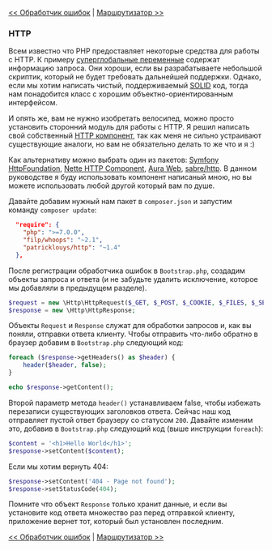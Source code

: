 [<< Обработчик ошибок](03-error-handler.md) | [Маршрутизатор >>](05-router.md)

### HTTP

Всем известно что PHP предоставляет некоторые средства для работы с HTTP. К примеру [суперглобальные переменные](http://php.net/manual/ru/language.variables.superglobals.php) содержат информацию запроса. Они хороши, если вы разрабатываете небольшой скриптик, который не будет требовать дальнейшей поддержки. Однако, если мы хотим написать чистый, поддерживаемый [SOLID](http://en.wikipedia.org/wiki/SOLID_%28object-oriented_design%29) код, тогда нам понадобится класс с хорошим объектно-ориентированным интерфейсом.

И опять же, вам не нужно изобретать велосипед, можно просто установить сторонний модуль для работы с HTTP. Я решил написать свой собственный [HTTP компонент](https://github.com/PatrickLouys/http), так как меня не сильно устраивают существующие аналоги, но вам не обязательно делать то же что и я :)

Как альтернативу можно выбрать один из пакетов: [Symfony HttpFoundation](https://github.com/symfony/HttpFoundation), [Nette HTTP Component](https://github.com/nette/http), [Aura Web](https://github.com/auraphp/Aura.Web), [sabre/http](https://github.com/fruux/sabre-http). В данном руководстве я буду использовать компонент написаный мною, но вы можете использовать любой другой который вам по душе.

Давайте добавим нужный нам пакет в `composer.json` и запустим команду `composer update`:

```json
  "require": {
    "php": ">=7.0.0",
    "filp/whoops": "~2.1",
    "patricklouys/http": "~1.4"
  },
```

После регистрации обработчика ошибок в `Bootstrap.php`, создадим объекты запроса и ответа (и не забудьте удалить исключение, которое мы добавляли в предыдущем разделе).

```php
$request = new \Http\HttpRequest($_GET, $_POST, $_COOKIE, $_FILES, $_SERVER);
$response = new \Http\HttpResponse;
```
Объекты `Request` и `Response` служат для обработки запросов и, как вы поняли, отправки ответа клиенту. Чтобы отправить что-либо обратно в браузер добавим в `Bootstrap.php` следующий код:

```php
foreach ($response->getHeaders() as $header) {
    header($header, false);
}

echo $response->getContent();
```

Второй параметр метода `header()` устанавливаем false, чтобы избежать перезаписи существующих заголовков ответа. Сейчас наш код отправляет пустой ответ браузеру со статусом `200`. Давайте изменим это, добавив в `Bootstrap.php` следующий код  (выше инструкции `foreach`):

```php
$content = '<h1>Hello World</h1>';
$response->setContent($content);
```

Если мы хотим вернуть 404:

```php
$response->setContent('404 - Page not found');
$response->setStatusCode(404);
```
Помните что объект `Response` только хранит данные, и если вы установите код ответа множество раз перед отправкой клиенту, приложение вернет тот, который был установлен последним.

[<< Обработчик ошибок](03-error-handler.md) | [Маршрутизатор >>](05-router.md)
